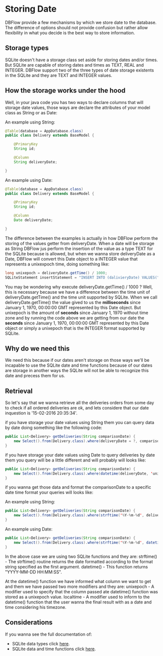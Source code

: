 # Storing Date

DBFlow provide a few mechanisms by which we store date to the database. The difference of options
should not provide confusion but rather allow flexibility in what you decide is the best way
to store information.

## Storage types

SQLite doesn't have a storage class set aside for storing dates and/or times. But SQLite are capable of storing dates and times as TEXT, REAL and INTEGER.
DBFlow support two of the three types of date storage existents in the SQLite and they are TEXT and INTEGER values.

## How the storage works under the hood

Well, in your java code you has two ways to declare columns that will storage date values, those ways are declare
the attributes of your model class as String or as Date:

An example using String:

```java
@Table(database = AppDatabase.class)
public class Delivery extends BaseModel {

    @PrimaryKey
    String id;

    @Column
    String deliveryDate;

}
```

An example using Date:

```java
@Table(database = AppDatabase.class)
public class Delivery extends BaseModel {

    @PrimaryKey
    String id;

    @Column
    Date deliveryDate;

}
```

The difference between the examples is actually in how DBFlow perform the storing of the values getter from deliveryDate.
When a date will be storage as String DBFlow jus perform the insertion of the value as a type TEXT for the SQLite because is allowed, but when we wanna store deliveryDate as a Date, DBFlow will convert this Date object to a INTEGER value that represents a unixexpoch time, doing something like:

```java
long unixepoch = deliveryDate.getTime() / 1000;
SQLiteStatement insertStatement = "INSERT INTO (dalivieryDate) VALUES(" + unixepoch + ")";
```

You may be wondering why execute deliveryDate.getTime() / 1000 ? Well, this is necessary because we have a difference between the time unit of deliveryDate.getTime() and the time unit supported by SQLite. When we call deliveryDate.getTime() the value gived to us the **milliseconds** since January 1, 1970, 00:00:00 GMT represented by this Date object.
But unixepoch is the amount of **seconds** since January 1, 1970 without time zone and by running the code above we are getting from our date the **seconds** since January 1, 1970, 00:00:00 GMT represented by this Date object or simply a unixepoch that is the INTEGER format supported by SQLite.

## Why do we need this

We need this because if our dates aren't storage on those ways we'll be incapable to use the SQLite date and time functions because of our dates are storage
in another ways the SQLite will not be able to recognize this date and precess them for us.

## Retrieval

So let's say that we wanna retrieve all the deliveries orders from some day to check if all ordered deliveries are ok, and lets considere that our date inquestion is '15-02-2016 20:35:34'.

if you have storage your date values using String them you can query data by date doing something like the following code:

```java
public List<Delivery> getDeliveries(String comparisonDate) {
    new Select().from(Delivery.class).where(deliveryDate = ?, comparisonDate).querySingle();
}
```

if you have storage your date values using Date to query deliveries by date them you query will be a little different and will probably will looks like:

```java
public List<Delivery> getDeliveries(String comparisonDate) {
    new Select().from(Delivery.class).where(datetime(deliveryDate, 'unixepoch', 'localtime') = ?, comparisonDate).querySingle();
}
```

if you wanna get those data and format the comparisonDate to a specific date time format your queries will looks like:

An example using String:

```java
public List<Delivery> getDeliveries(String comparisonDate) {
    new Select().from(Delivery.class).where(strftime('%Y-%m-%d', deliveryDate) = ?, comparisonDate).querySingle();
}
```

An example using Date:

```java
public List<Delivery> getDeliveries(String comparisonDate) {
    new Select().from(Delivery.class).where(strftime('%Y-%m-%d', datetime(deliveryDate, 'unixepoch', 'localtime') = ?, comparisonDate).querySingle();
}
```


In the above case we are using two SQLite functions and they are:
strftime() - The strftime() routine returns the date formatted according to the format string specified as the first argument.
datetime() - This function returns "YYYY-MM-DD HH:MM:SS".

At the datetime() function we have informed what column we want to get and them we have passed two more modifiers and they are:
unixepoch - A modifier used to specify that the column passed ate datetime() function was stored as a unixepoch value.
localtime - A modifier used to inform to the datetime() function that the user wanna the final result with as a date and time considering his timezone.

## Considerations
If you wanna see the full documentation of:
 * SQLite data types click [here](https://www.sqlite.org/datatype3.html).
 * SQLite data and time functions click [here](https://www.sqlite.org/lang_datefunc.html).
